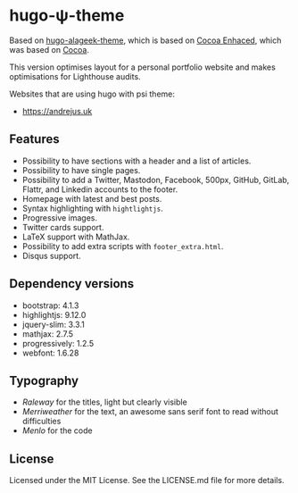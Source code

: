 # hugo-ψ-theme
Based on [hugo-alageek-theme](https://github.com/gkmngrgn/hugo-alageek-theme), 
which is based on [Cocoa Enhaced](https://github.com/mtn/cocoa-eh-hugo-theme),
which was based on [Cocoa](https://github.com/nishanths/cocoa-hugo-theme). 

This version optimises layout for a personal portfolio website
and makes optimisations for Lighthouse audits.

Websites that are using hugo with psi theme:

* https://andrejus.uk

## Features

* Possibility to have sections with a header and a list of articles.
* Possibility to have single pages.
* Possibility to add a Twitter, Mastodon, Facebook, 500px, GitHub, GitLab, Flattr, and Linkedin accounts to the footer.
* Homepage with latest and best posts.
* Syntax highlighting with `hightlightjs`.
* Progressive images.
* Twitter cards support.
* LaTeX support with MathJax.
* Possibility to add extra scripts with `footer_extra.html`.
* Disqus support.

## Dependency versions

* bootstrap: 4.1.3
* highlightjs: 9.12.0
* jquery-slim: 3.3.1
* mathjax: 2.7.5
* progressively: 1.2.5
* webfont: 1.6.28

## Typography

* *Raleway* for the titles, light but clearly visible
* *Merriweather* for the text, an awesome sans serif font to read without difficulties
* *Menlo* for the code

## License

Licensed under the MIT License. See the LICENSE.md file for more details.
